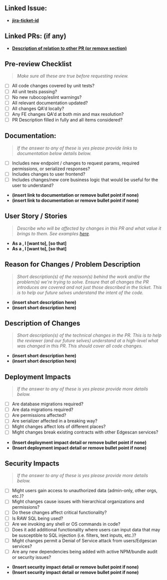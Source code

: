 ## Linked Issue:
- **[jira-ticket-id](<link-to-jira-ticket>)**

## Linked PRs: (if any)
- **[Description of relation to other PR (or remove section)](<link to PR>)**

## Pre-review Checklist
> <i>Make sure all these are true before requesting review.</i>
- [ ] All code changes covered by unit tests?
- [ ] All unit tests passing?
- [ ] No new rubocop/eslint warnings?
- [ ] All relevant documentation updated?
- [ ] All changes QA'd locally?
- [ ] Any FE changes QA'd at both min and max resolution?
- [ ] PR Description filled in fully and all items considered?

## Documentation:
> <i>If the answer to any of these is yes please provide links to documentation below details below.</i>
- [ ] Includes new endpoint / changes to request params, required permissions, or serialized responses?
- [ ] Includes changes to user frontend?
- [ ] Includes changes/new core business logic that would be useful for the user to understand?
- **(insert link to documentation or remove bullet point if none)**
- **(insert link to documentation or remove bullet point if none)**

## User Story / Stories
> <i>Describe who will be affected by changes in this PR and what value it brings to them. See examples [here](https://www.atlassian.com/agile/project-management/user-stories).</i>
- **As a <persona>, I [want to], [so that]**
- **As a <persona>, I [want to], [so that]**

## Reason for Changes / Problem Description
> <i>Short description(s) of the reason(s) behind the work and/or the problem(s) we're trying to solve. Ensure that all changes the PR introduces are covered and not just those described in the ticket. This is to help our future selves understand the intent of the code.</i>
- **(insert short description here)**
- **(insert short description here)**

## Description of Changes
> <i>Short description(s) of the technical changes in the PR. This is to help the reviewer (and our future selves) understand at a high-level what was changed in this PR. This should cover all code changes.</i>
- **(insert short description here)**
- **(insert short description here)**

## Deployment Impacts
> <i>If the answer to any of these is yes please provide more details below.</i>
- [ ] Are database migrations required?
- [ ] Are data migrations required?
- [ ] Are permissions affected?
- [ ] Are serializer affected in a breaking way?
- [ ] Might changes affect lots of different places?
- [ ] Might changes break existing contracts with other Edgescan services?
- **(Insert deployment impact detail or remove bullet point if none)**
- **(Insert deployment impact detail or remove bullet point if none)**

## Security Impacts
> <i>If the answer to any of these is yes please provide more details below.</i>
- [ ] Might users gain access to unauthorized data (admin-only, other orgs, etc.)?
- [ ] Might changes cause issues with hierarchical organizations and permissions?
- [ ] Do these changes affect critical functionality?
- [ ] Is RAW SQL being used?
- [ ] Are we invoking any shell or OS commands in code?
- [ ] Does it add additional functionality where users can input data that may be susceptible to SQL injection (i.e. filters, text inputs, etc.)?
- [ ] Might changes permit a Denial of Service attack from users/Edgescan services?
- [ ] Are any new dependencies being added with active NPM/bundle audit or security issues?
- **(Insert security impact detail or remove bullet point if none)**
- **(Insert security impact detail or remove bullet point if none)**
